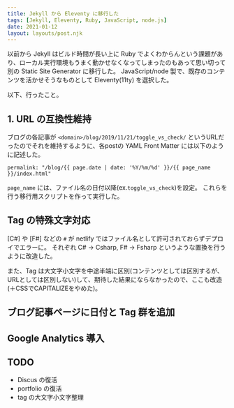 ```yaml
---
title: Jekyll から Eleventy に移行した
tags: [Jekyll, Eleventy, Ruby, JavaScript, node.js]
date: 2021-01-12
layout: layouts/post.njk
---
```

以前から Jekyll はビルド時間が長い上に Ruby でよくわからんという課題があり、ローカル実行環境もうまく動かせなくなってしまったのもあって思い切って別の Static Site Generator に移行した。
JavaScript/node 製で、既存のコンテンツを活かせそうなものとして Eleventy(11ty) を選択した。

以下、行ったこと。


## 1. URL の互換性維持

ブログの各記事が ``<domain>/blog/2019/11/21/toggle_vs_check/`` というURLだったのでそれを維持するように、各postの YAML Front Matter には以下のように記述した。

```
permalink: "/blog/{{ page.date | date: '%Y/%m/%d' }}/{{ page_name }}/index.html"
```

``page_name`` には、ファイル名の日付以降(ex.``toggle_vs_check``)を設定。
これらを行う移行用スクリプトを作って実行した。

## Tag の特殊文字対応

[C#] や [F#] などの ``#`` が netlify ではファイル名として許可されておらずデプロイでエラーに。
それぞれ C# → Csharp, F# → Fsharp というような置換を行うように改造した。

また、Tag は大文字小文字を中途半端に区別(コンテンツとしては区別するが、URLとしては区別しない)して、期待した結果にならなかったので、ここも改造(＋CSSでCAPITALIZEをやめた)。

## ブログ記事ページに日付と Tag 群を追加

## Google Analytics 導入

## TODO

- Discus の復活
- portfolio の復活
- tag の大文字小文字整理
